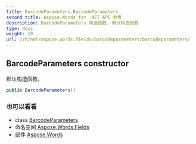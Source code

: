 ```yaml
---
title: BarcodeParameters.BarcodeParameters
second_title: Aspose.Words for .NET API 参考
description: BarcodeParameters 构造函数. 默认构造函数
type: docs
weight: 10
url: /zh/net/aspose.words.fields/barcodeparameters/barcodeparameters/
---
```

## BarcodeParameters constructor

默认构造函数。

```csharp
public BarcodeParameters()
```

### 也可以看看

* class [BarcodeParameters](../)
* 命名空间 [Aspose.Words.Fields](../../barcodeparameters/)
* 部件 [Aspose.Words](../../../)


